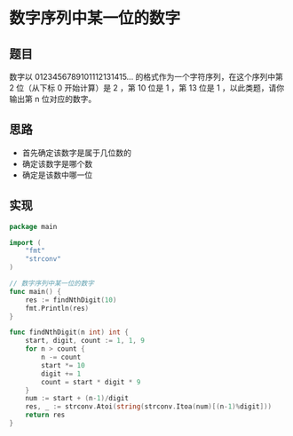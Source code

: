 # 数字序列中某一位的数字

## 题目

数字以 0123456789101112131415... 的格式作为一个字符序列，在这个序列中第 2 位（从下标 0 开始计算）是 2 ，第 10 位是 1 ，第 13 位是 1 ，以此类题，请你输出第 n 位对应的数字。

## 思路

* 首先确定该数字是属于几位数的
* 确定该数字是哪个数
* 确定是该数中哪一位

## 实现

```go
package main

import (
	"fmt"
	"strconv"
)

// 数字序列中某一位的数字
func main() {
	res := findNthDigit(10)
	fmt.Println(res)
}

func findNthDigit(n int) int {
	start, digit, count := 1, 1, 9
	for n > count {
		n -= count
		start *= 10
		digit += 1
		count = start * digit * 9
	}
	num := start + (n-1)/digit
	res, _ := strconv.Atoi(string(strconv.Itoa(num)[(n-1)%digit]))
	return res
}
```